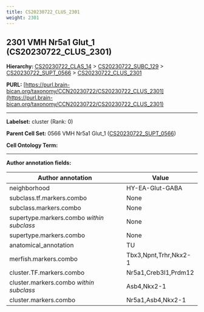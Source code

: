 ```yaml
---
title: CS20230722_CLUS_2301
weight: 2301
---
```

## 2301 VMH Nr5a1 Glut_1 (CS20230722_CLUS_2301)
<b>Hierarchy: </b>
[CS20230722_CLAS_14](../CS20230722_CLAS_14) >
[CS20230722_SUBC_129](../CS20230722_SUBC_129) >
[CS20230722_SUPT_0566](../CS20230722_SUPT_0566) >
[CS20230722_CLUS_2301](../CS20230722_CLUS_2301)

**PURL:** [https://purl.brain-bican.org/taxonomy/CCN20230722/CS20230722_CLUS_2301](https://purl.brain-bican.org/taxonomy/CCN20230722/CS20230722_CLUS_2301)

---


**Labelset:** cluster (Rank: 0)

**Parent Cell Set:** 0566 VMH Nr5a1 Glut_1 ([CS20230722_SUPT_0566](../CS20230722_SUPT_0566))



**Cell Ontology Term:** 

[MARKER GENES.]: #


---

[TRANSFERRED ANNOTATIONS.]: #


[AUTHOR ANNOTATION FIELDS.]: #


**Author annotation fields:**

| Author annotation | Value |
|-------------------|-------|
|neighborhood|HY-EA-Glut-GABA|
|subclass.tf.markers.combo|None|
|subclass.markers.combo|None|
|supertype.markers.combo _within subclass_|None|
|supertype.markers.combo|None|
|anatomical_annotation|TU|
|merfish.markers.combo|Tbx3,Npnt,Trhr,Nkx2-1|
|cluster.TF.markers.combo|Nr5a1,Creb3l1,Prdm12|
|cluster.markers.combo _within subclass_|Asb4,Nkx2-1|
|cluster.markers.combo|Nr5a1,Asb4,Nkx2-1|
